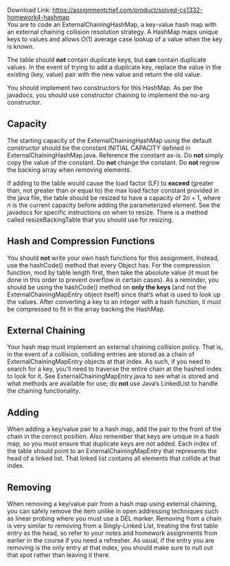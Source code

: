 Download Link: https://assignmentchef.com/product/solved-cs1332-homework4-hashmap
<br>
You are to code an ExternalChainingHashMap, a key-value hash map with an external chaining collision resolution strategy. A HashMap maps unique keys to values and allows <em>O</em>(1) average case lookup of a value when the key is known.

The table should <strong>not </strong>contain duplicate keys, but <strong>can </strong>contain duplicate values. In the event of trying to add a duplicate key, replace the value in the existing (key, value) pair with the new value and return the old value.

You should implement two constructors for this HashMap. As per the javadocs, you should use constructor chaining to implement the no-arg constructor.

<h2>Capacity</h2>

The starting capacity of the ExternalChainingHashMap using the default constructor should be the constant INITIAL CAPACITY defined in ExternalChainingHashMap.java. Reference the constant as-is. Do <strong>not </strong>simply copy the value of the constant. Do <strong>not </strong>change the constant. Do <strong>not </strong>regrow the backing array when removing elements.

If adding to the table would cause the load factor (LF) to <strong>exceed </strong>(greater than, not greater than or equal to) the max load factor constant provided in the java file, the table should be resized to have a capacity of 2<em>n </em>+ 1, where <em>n </em>is the current capacity before adding the parameterized element. See the javadocs for specific instructions on when to resize. There is a method called resizeBackingTable that you should use for resizing.

<h2>Hash and Compression Functions</h2>

You should <strong>not </strong>write your own hash functions for this assignment. Instead, use the hashCode() method that every Object has. For the compression function, mod by table length first, then take the absolute value (it must be done in this order to prevent overflow in certain cases). As a reminder, you should be using the hashCode() method on <strong>only the keys </strong>(and not the ExternalChainingMapEntry object itself) since that’s what is used to look up the values. After converting a key to an integer with a hash function, it must be compressed to fit in the array backing the HashMap.

<h2>External Chaining</h2>

Your hash map must implement an external chaining collision policy. That is, in the event of a collision, colliding entries are stored as a chain of ExternalChainingMapEntry objects at that index. As such, if you need to search for a key, you’ll need to traverse the entire chain at the hashed index to look for it. See ExternalChainingMapEntry.java to see what is stored and what methods are available for use; do <strong>not </strong>use Java’s LinkedList to handle the chaining functionality.

<h2>Adding</h2>

When adding a key/value pair to a hash map, add the pair to the front of the chain in the correct position. Also remember that keys are unique in a hash map, so you must ensure that duplicate keys are not added. Each index of the table should point to an ExternalChainingMapEntry that represents the head of a linked list. That linked list contains all elements that collide at that index.

<h2>Removing</h2>

When removing a key/value pair from a hash map using external chaining, you can safely remove the item unlike in open addressing techniques such as linear probing where you must use a DEL marker. Removing from a chain is very similar to removing from a Singly-Linked List, treating the first table entry as the head, so refer to your notes and homework assignments from earlier in the course if you need a refresher. As usual, if the entry you are removing is the only entry at that index, you should make sure to null out that spot rather than leaving it there.